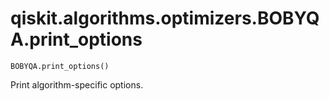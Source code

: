 # qiskit.algorithms.optimizers.BOBYQA.print\_options

`BOBYQA.print_options()`

Print algorithm-specific options.
